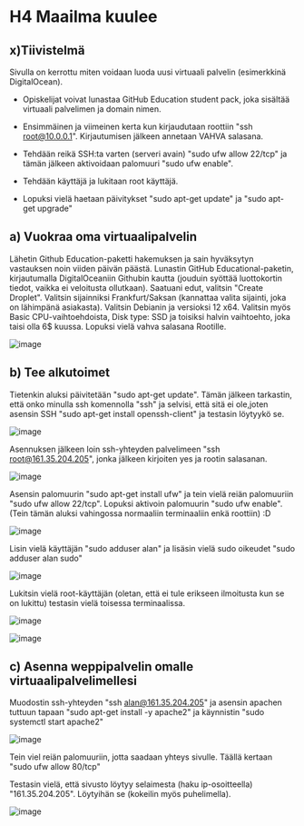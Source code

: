 # H4 Maailma kuulee

## x)Tiivistelmä

Sivulla on kerrottu miten voidaan luoda uusi virtuaali palvelin (esimerkkinä DigitalOcean).

* Opiskelijat voivat lunastaa GitHub Education student pack, joka sisältää virtuaali palvelimen ja domain nimen.

* Ensimmäinen ja viimeinen kerta kun kirjaudutaan roottiin "ssh root@10.0.0.1". Kirjautumisen jälkeen annetaan VAHVA salasana.

* Tehdään reikä SSH:ta varten (serveri avain) "sudo ufw allow 22/tcp" ja tämän jälkeen aktivoidaan palomuuri "sudo ufw enable".

* Tehdään käyttäjä ja lukitaan root käyttäjä.

* Lopuksi vielä haetaan päivitykset "sudo apt-get update" ja "sudo apt-get upgrade"

## a) Vuokraa oma virtuaalipalvelin

Lähetin Github Education-paketti hakemuksen ja sain hyväksytyn vastauksen noin viiden päivän päästä. Lunastin GitHub Educational-paketin, kirjautumalla DigitalOceaniin Githubin kautta (jouduin syöttää luottokortin tiedot, vaikka ei veloitusta ollutkaan). Saatuani edut, valitsin "Create Droplet". Valitsin sijainniksi Frankfurt/Saksan (kannattaa valita sijainti, joka on lähimpänä asiakasta). Valitsin Debianin ja versioksi 12 x64. Valitsin myös Basic CPU-vaihtoehdoista, Disk type: SSD ja toisiksi halvin vaihtoehto, joka taisi olla 6$ kuussa. Lopuksi vielä vahva salasana Rootille.

![image](https://github.com/bgx088/linux-kurssi/assets/143337810/c990af14-1a7d-4bed-aa7e-7d5d258581ef)

## b) Tee alkutoimet

Tietenkin aluksi päivitetään "sudo apt-get update". Tämän jälkeen tarkastin, että onko minulla ssh komennolla "ssh" ja selvisi, että sitä ei ole,joten asensin SSH "sudo apt-get install openssh-client" ja testasin löytyykö se. 

![image](https://github.com/bgx088/linux-kurssi/assets/143337810/cb5d0118-6306-4cbf-bb85-5de5a19d4536)

Asennuksen jälkeen loin ssh-yhteyden palvelimeen "ssh root@161.35.204.205", jonka jälkeen kirjoiten yes ja rootin salasanan. 

![image](https://github.com/bgx088/linux-kurssi/assets/143337810/68ddc3ae-33b2-4441-9962-d7dee53fe0cf)

Asensin palomuurin "sudo apt-get install ufw" ja tein vielä reiän palomuuriin "sudo ufw allow 22/tcp". Lopuksi aktivoin palomuurin "sudo ufw enable". (Tein tämän aluksi vahingossa normaaliin terminaaliin enkä roottiin) :D

![image](https://github.com/bgx088/linux-kurssi/assets/143337810/2e5fa856-07a9-466e-85b2-741bb75c9749)

Lisin vielä käyttäjän "sudo adduser alan" ja lisäsin vielä sudo oikeudet "sudo adduser alan sudo"

![image](https://github.com/bgx088/linux-kurssi/assets/143337810/66cfad9a-dfa6-4243-b862-33c020583e87)

Lukitsin vielä root-käyttäjän (oletan, että ei tule erikseen ilmoitusta kun se on lukittu) testasin vielä toisessa terminaalissa.

![image](https://github.com/bgx088/linux-kurssi/assets/143337810/162da206-6238-45b3-894e-b76f3effb0b5)

![image](https://github.com/bgx088/linux-kurssi/assets/143337810/df78d88f-4fd9-4003-be02-7e3cdc5ba376)

## c) Asenna weppipalvelin omalle virtuaalipalvelimellesi

Muodostin ssh-yhteyden "ssh alan@161.35.204.205" ja asensin apachen tuttuun tapaan "sudo apt-get install -y apache2" ja käynnistin "sudo systemctl start apache2"

![image](https://github.com/bgx088/linux-kurssi/assets/143337810/71809a7a-c7da-42f0-9fa1-fec62db0f1a7)

Tein viel reiän palomuuriin, jotta saadaan yhteys sivulle. Täällä kertaan "sudo ufw allow 80/tcp" 

Testasin vielä, että sivusto löytyy selaimesta (haku ip-osoitteella) "161.35.204.205". Löytyihän se (kokeilin myös puhelimella).

![image](https://github.com/bgx088/linux-kurssi/assets/143337810/8cb5218f-59b9-49cd-9c40-5d1e13464c7a)













  
